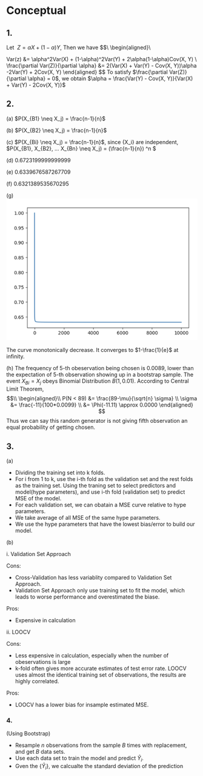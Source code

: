 # Conceptual

## 1.
Let $\ Z = \alpha X+(1-\alpha)Y$, Then we have
$$\\
\begin{aligned}\\
    
   Var(z) &= \alpha^2Var(X) + (1-\alpha)^2Var(Y) + 2\alpha(1-\alpha)Cov(X, Y) \\
   \frac{\partial Var(Z)}{\partial \alpha}  &= 2(Var(X) + Var(Y) - Cov(X, Y))\alpha -2Var(Y) + 2Cov(X, Y)
\end{aligned}
$$
To satisfy $\frac{\partial Var(Z)}{\partial \alpha} = 0$, we obtain $\alpha = \frac{Var(Y) - Cov(X, Y)}{Var(X) + Var(Y) - 2Cov(X, Y)}$

## 2. 
(a) $P(X_{B1} \neq X_j) = \frac{n-1}{n}$ 

(b) $P(X_{B2} \neq X_j) = \frac{n-1}{n}$

(c) $P(X_{Bi} \neq X_j) = \frac{n-1}{n}$, since {X_i} are independent,  $P(X_{B1}, X_{B2}, ... X_{Bn} \neq X_j) = (\frac{n-1}{n}) ^n $

(d) 0.6723199999999999

(e) 0.6339676587267709

(f) 0.6321389535670295

(g) ![Alt text](images/chp5_q2_g.png)

 The curve monotonically decrease. It converges to $1-\frac{1}{e}$ at infinity.

(h) The frequency of 5-th obeservation being chosen is 0.0089, lower than the expectation of 5-th observation showing up in a bootstrap sample. The event $X_{Bi} = X_j$ obeys Binomial Distribution $B(1, 0.01)$. According to Central Limit Theorem, 
$$\\
\begin{aligned}\\
    P(N < 89) &= \frac{89-\mu}{\sqrt{n} \sigma} \\
    \sigma &= \frac{-11}{100*0.0099} \\
    &= \Phi(-11.11) \approx 0.0000
\end{aligned}
$$
Thus we can say this random generator is not giving fifth observation an equal probability of getting chosen.


## 3.
(a)
- Dividing the training set into k folds.
- For i from 1 to k, use the i-th fold as the validation set and the rest folds as the training set. Using the traning set to select predictors and model(hype parameters), and use i-th fold (validation set) to predict MSE of the model.
- For each validation set, we can obatain a MSE curve relative to hype parameters.
- We take average of all MSE of the same hype parameters.
- We use the hype parameters that have the lowest bias/error to build our model.

(b)

i. Validation Set Approach

Cons: 
- Cross-Validation has less variablity compared to Validation Set Approach. 
- Validation Set Approach only use training set to fit the model, which leads to worse performance and overestimated the biase.

Pros: 
- Expensive in calculation

ii. LOOCV

Cons: 
- Less expensive in calculation, especially when the number of obeservations is large
- k-fold often gives  more accurate estimates of test error rate. LOOCV uses almost the identical training set of observations, the results are highly correlated.

Pros:
- LOOCV has a lower bias for insample estimated MSE.


### 4.
(Using Bootstrap)
- Resample $n$ observations from the sample $B$ times with replacement, and get $B$ data sets.
- Use each data set to train the model and predict $\hat{Y}_i$.
- Gven the {$\hat{Y}_i$}, we calcualte the standard deviation of the prediction 